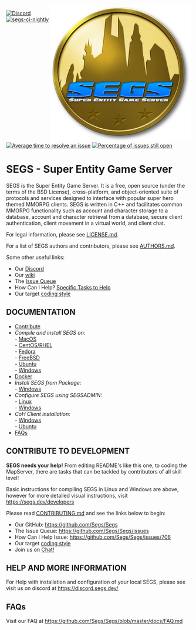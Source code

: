 
<img src="docs/segs-medallion-med.png" align="right" alt="SEGS Logo">

[![Discord](https://img.shields.io/discord/242088237596803073.svg?label=&logo=discord&logoColor=ffffff&color=7389D8&labelColor=6A7EC2)](https://discord.segs.dev)
[![segs-ci-nightly](https://github.com/Segs/Segs/actions/workflows/SegsNightlyRelease.yaml/badge.svg)](https://github.com/Segs/Segs/actions/workflows/SegsNightlyRelease.yaml)
[![Average time to resolve an issue](http://isitmaintained.com/badge/resolution/SEGS/segs.svg)](http://isitmaintained.com/project/SEGS/segs "Average time to resolve an issue")
[![Percentage of issues still open](http://isitmaintained.com/badge/open/SEGS/segs.svg)](http://isitmaintained.com/project/SEGS/segs "Percentage of issues still open")

SEGS - Super Entity Game Server
======
SEGS is the Super Entity Game Server. It is a free, open source (under the terms of the BSD License), cross-platform, and object-oriented suite of protocols and services designed to interface with popular super hero themed MMORPG clients. SEGS is written in C++ and facilitates common MMORPG functionality such as account and character storage to a database, account and character retrieval from a database, secure client authentication, client movement in a virtual world, and client chat.

For legal information, please see [LICENSE.md](./LICENSE.md).

For a list of SEGS authors and contributors, please see [AUTHORS.md](./docs/AUTHORS.md).

Some other useful links:
* Our [Discord](https://discord.segs.dev/)
* Our [wiki](https://github.com/Segs/Segs/wiki)
* The [Issue Queue](https://github.com/Segs/Segs/issues)
* How Can I Help? [Specific Tasks to Help](https://github.com/Segs/Segs/issues/706)
* Our target [coding style](./docs/CONTRIBUTING.md#coding-styleguide)

DOCUMENTATION
------
- [Contribute](#./docs/CONTRIBUTING.md)  
- *Compile and install SEGS on:*  
          - [MacOS](#)   
          - [CentOS/RHEL](./docs/SEGS-COMPILE_AND_INSTALL-CENTOS.md)  
          - [Fedora](./docs/SEGS-COMPILE_AND_INSTALL-FEDORA.md)  
          - [FreeBSD](./docs/SEGS-COMPILE_AND_INSTALL-FREEBSD.md)  
          - [Ubuntu](./docs/SEGS-COMPILE_AND_INSTALL-UBUNTU.md)  
          - [Windows](./docs/SEGS-COMPILE_AND_INSTALL-WINDOWS.md)  
- [Docker](./docs/SEGS-COMPILE_AND_INSTALL-DOCKER.md)  
- *Install SEGS from Package:*   
          - [Windows](./Projects/CoX/docs/README.md)  
- *Configure SEGS using SEGSADMIN:*  
          - [Linux](./docs/SEGS-CONFIGURE_WITH_SEGSADMIN.md)  
          - [Windows](./docs/SEGS-COMPILE_AND_INSTALL-WINDOWS.md#configure-segs-using-segsadmin)
- *CoH Client installation:*  
          - [Windows](./docs/COH-CLIENT_INSTALL-WINDOWS.md)  
          - [Ubuntu](./docs/COH-CLIENT_INSTALL-UBUNTU.md)  
- [FAQs](./docs/FAQ.md)  

CONTRIBUTE TO DEVELOPMENT
------
**SEGS needs your help!** From editing README's like this one, to coding the MapServer, there are tasks that can be tackled by contributors of all skill level!

Basic instructions for compiling SEGS in Linux and Windows are above, however for more detailed visual instructions, visit https://segs.dev/developers

Please read [CONTRIBUTING.md](./docs/CONTRIBUTING.md) and see the links below to begin:

* Our GitHub: https://github.com/Segs/Segs
* The Issue Queue: https://github.com/Segs/Segs/issues
* How Can I Help Issue: https://github.com/Segs/Segs/issues/706
* Our target [coding style](./docs/CONTRIBUTING.md#coding-styleguide)
* Join us on [Chat!](./docs/CONTRIBUTING.md#i-dont-want-to-read-this-whole-thing-i-just-have-a-question)


HELP AND MORE INFORMATION
------

For Help with installation and configuration of your local SEGS, please see visit us on discord at https://discord.segs.dev/


FAQs
------

Visit our FAQ at https://github.com/Segs/Segs/blob/master/docs/FAQ.md

